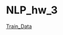 # NLP_hw_3
[Train_Data](https://drive.google.com/file/d/1oRM3EfqkTE-wh6GNCOfX61mHGxqaJiNC/view?usp=drive_link)

